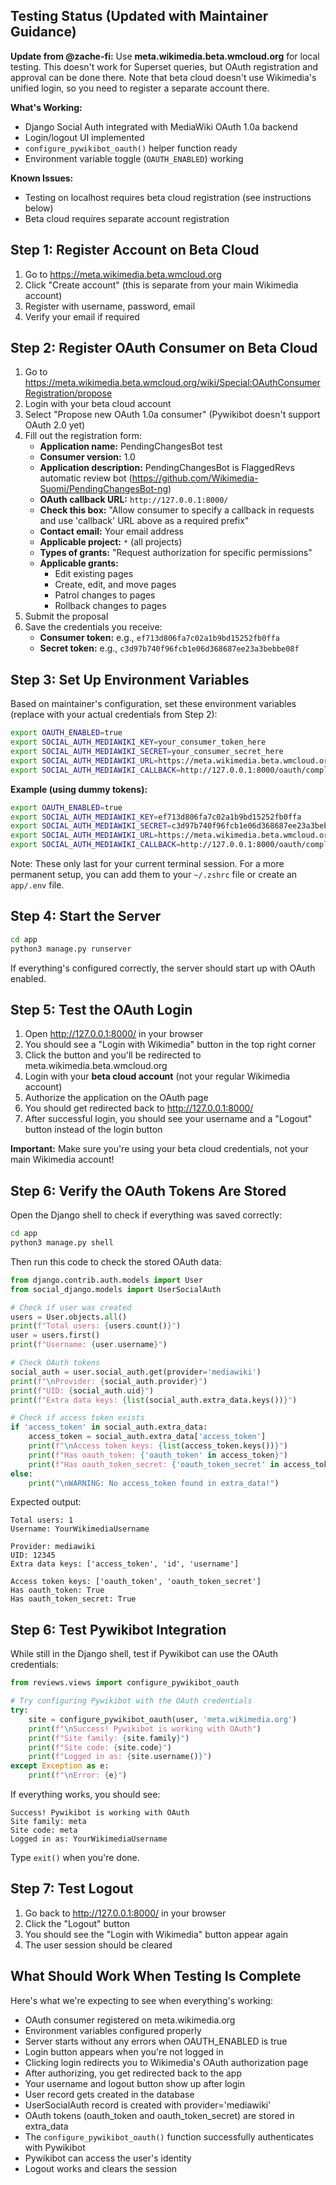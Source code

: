 ## Testing Status (Updated with Maintainer Guidance)

**Update from @zache-fi:** Use **meta.wikimedia.beta.wmcloud.org** for local testing. This doesn't work for Superset queries, but OAuth registration and approval can be done there. Note that beta cloud doesn't use Wikimedia's unified login, so you need to register a separate account there.

**What's Working:**
- Django Social Auth integrated with MediaWiki OAuth 1.0a backend 
- Login/logout UI implemented 
- `configure_pywikibot_oauth()` helper function ready 
- Environment variable toggle (`OAUTH_ENABLED`) working 

**Known Issues:**
- Testing on localhost requires beta cloud registration (see instructions below)
- Beta cloud requires separate account registration

## Step 1: Register Account on Beta Cloud

1. Go to https://meta.wikimedia.beta.wmcloud.org
2. Click "Create account" (this is separate from your main Wikimedia account)
3. Register with username, password, email
4. Verify your email if required

## Step 2: Register OAuth Consumer on Beta Cloud

1. Go to https://meta.wikimedia.beta.wmcloud.org/wiki/Special:OAuthConsumerRegistration/propose
2. Login with your beta cloud account
3. Select "Propose new OAuth 1.0a consumer" (Pywikibot doesn't support OAuth 2.0 yet)
4. Fill out the registration form:
   - **Application name:** PendingChangesBot test
   - **Consumer version:** 1.0
   - **Application description:** PendingChangesBot is FlaggedRevs automatic review bot (https://github.com/Wikimedia-Suomi/PendingChangesBot-ng)
   - **OAuth callback URL:** `http://127.0.0.1:8000/`
   - **Check this box:** "Allow consumer to specify a callback in requests and use 'callback' URL above as a required prefix"
   - **Contact email:** Your email address
   - **Applicable project:** `*` (all projects)
   - **Types of grants:** "Request authorization for specific permissions"
   - **Applicable grants:**
     - Edit existing pages
     - Create, edit, and move pages
     - Patrol changes to pages
     - Rollback changes to pages
5. Submit the proposal
6. Save the credentials you receive:
   - **Consumer token:** e.g., `ef713d806fa7c02a1b9bd15252fb0ffa`
   - **Secret token:** e.g., `c3d97b740f96fcb1e06d368687ee23a3bebbe08f`

## Step 3: Set Up Environment Variables

Based on maintainer's configuration, set these environment variables (replace with your actual credentials from Step 2):

```bash
export OAUTH_ENABLED=true
export SOCIAL_AUTH_MEDIAWIKI_KEY=your_consumer_token_here
export SOCIAL_AUTH_MEDIAWIKI_SECRET=your_consumer_secret_here
export SOCIAL_AUTH_MEDIAWIKI_URL=https://meta.wikimedia.beta.wmcloud.org/w/index.php
export SOCIAL_AUTH_MEDIAWIKI_CALLBACK=http://127.0.0.1:8000/oauth/complete/mediawiki/
```

**Example (using dummy tokens):**
```bash
export OAUTH_ENABLED=true
export SOCIAL_AUTH_MEDIAWIKI_KEY=ef713d806fa7c02a1b9bd15252fb0ffa
export SOCIAL_AUTH_MEDIAWIKI_SECRET=c3d97b740f96fcb1e06d368687ee23a3bebbe08f
export SOCIAL_AUTH_MEDIAWIKI_URL=https://meta.wikimedia.beta.wmcloud.org/w/index.php
export SOCIAL_AUTH_MEDIAWIKI_CALLBACK=http://127.0.0.1:8000/oauth/complete/mediawiki/
```

Note: These only last for your current terminal session. For a more permanent setup, you can add them to your `~/.zshrc` file or create an `app/.env` file.

## Step 4: Start the Server

```bash
cd app
python3 manage.py runserver
```

If everything's configured correctly, the server should start up with OAuth enabled.

## Step 5: Test the OAuth Login

1. Open http://127.0.0.1:8000/ in your browser
2. You should see a "Login with Wikimedia" button in the top right corner
3. Click the button and you'll be redirected to meta.wikimedia.beta.wmcloud.org
4. Login with your **beta cloud account** (not your regular Wikimedia account)
5. Authorize the application on the OAuth page
6. You should get redirected back to http://127.0.0.1:8000/
7. After successful login, you should see your username and a "Logout" button instead of the login button

**Important:** Make sure you're using your beta cloud credentials, not your main Wikimedia account!

## Step 6: Verify the OAuth Tokens Are Stored

Open the Django shell to check if everything was saved correctly:

```bash
cd app
python3 manage.py shell
```

Then run this code to check the stored OAuth data:

```python
from django.contrib.auth.models import User
from social_django.models import UserSocialAuth

# Check if user was created
users = User.objects.all()
print(f"Total users: {users.count()}")
user = users.first()
print(f"Username: {user.username}")

# Check OAuth tokens
social_auth = user.social_auth.get(provider='mediawiki')
print(f"\nProvider: {social_auth.provider}")
print(f"UID: {social_auth.uid}")
print(f"Extra data keys: {list(social_auth.extra_data.keys())}")

# Check if access token exists
if 'access_token' in social_auth.extra_data:
    access_token = social_auth.extra_data['access_token']
    print(f"\nAccess token keys: {list(access_token.keys())}")
    print(f"Has oauth_token: {'oauth_token' in access_token}")
    print(f"Has oauth_token_secret: {'oauth_token_secret' in access_token}")
else:
    print("\nWARNING: No access_token found in extra_data!")
```

Expected output:
```
Total users: 1
Username: YourWikimediaUsername

Provider: mediawiki
UID: 12345
Extra data keys: ['access_token', 'id', 'username']

Access token keys: ['oauth_token', 'oauth_token_secret']
Has oauth_token: True
Has oauth_token_secret: True
```

## Step 6: Test Pywikibot Integration

While still in the Django shell, test if Pywikibot can use the OAuth credentials:

```python
from reviews.views import configure_pywikibot_oauth

# Try configuring Pywikibot with the OAuth credentials
try:
    site = configure_pywikibot_oauth(user, 'meta.wikimedia.org')
    print(f"\nSuccess! Pywikibot is working with OAuth")
    print(f"Site family: {site.family}")
    print(f"Site code: {site.code}")
    print(f"Logged in as: {site.username()}")
except Exception as e:
    print(f"\nError: {e}")
```

If everything works, you should see:
```
Success! Pywikibot is working with OAuth
Site family: meta
Site code: meta
Logged in as: YourWikimediaUsername
```

Type `exit()` when you're done.

## Step 7: Test Logout

1. Go back to http://127.0.0.1:8000/ in your browser
2. Click the "Logout" button
3. You should see the "Login with Wikimedia" button appear again
4. The user session should be cleared

## What Should Work When Testing Is Complete

Here's what we're expecting to see when everything's working:

- OAuth consumer registered on meta.wikimedia.org
- Environment variables configured properly
- Server starts without any errors when OAUTH_ENABLED is true
- Login button appears when you're not logged in
- Clicking login redirects you to Wikimedia's OAuth authorization page
- After authorizing, you get redirected back to the app
- Your username and logout button show up after login
- User record gets created in the database
- UserSocialAuth record is created with provider='mediawiki'
- OAuth tokens (oauth_token and oauth_token_secret) are stored in extra_data
- The `configure_pywikibot_oauth()` function successfully authenticates with Pywikibot
- Pywikibot can access the user's identity
- Logout works and clears the session
